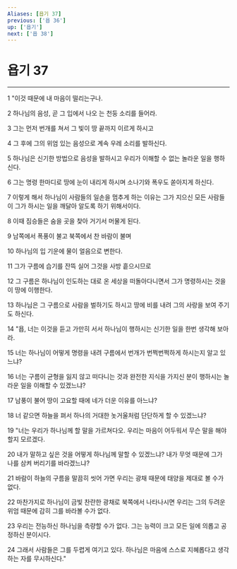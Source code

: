 ```yaml
---
Aliases: [욥기 37]
previous: ['욥 36']
up: ['욥기']
next: ['욥 38']
---
```

# 욥기 37

***


1 "이것 때문에 내 마음이 떨리는구나. 

2 하나님의 음성, 곧 그 입에서 나오 는 천둥 소리를 들어라. 

3 그는 먼저 번개를 쳐서 그 빛이 땅 끝까지 이르게 하시고 

4 그 후에 그의 위엄 있는 음성으로 계속 우레 소리를 발하신다. 

5 하나님은 신기한 방법으로 음성을 발하시고 우리가 이해할 수 없는 놀라운 일을 행하신다. 

6 그는 명령 한마디로 땅에 눈이 내리게 하시며 소나기와 폭우도 쏟아지게 하신다. 

7 이렇게 해서 하나님이 사람들의 일손을 멈추게 하는 이유는 그가 지으신 모든 사람들이 그가 하시는 일을 깨달아 알도록 하기 위해서이다. 

8 이때 짐승들은 숨을 곳을 찾아 거기서 머물게 된다. 

9 남쪽에서 폭풍이 불고 북쪽에서 찬 바람이 불며 

10 하나님의 입 기운에 물이 얼음으로 변한다. 

11 그가 구름에 습기를 잔뜩 실어 그것을 사방 흩으시므로 

12 그 구름은 하나님이 인도하는 대로 온 세상을 떠돌아다니면서 그가 명령하시는 것을 이 땅에 이행한다. 

13 하나님은 그 구름으로 사람을 벌하기도 하시고 땅에 비를 내려 그의 사랑을 보여 주기도 하신다. 

14 "욥, 너는 이것을 듣고 가만히 서서 하나님이 행하시는 신기한 일을 한번 생각해 보아라. 

15 너는 하나님이 어떻게 명령을 내려 구름에서 번개가 번쩍번쩍하게 하시는지 알고 있느냐? 

16 너는 구름이 균형을 잃지 않고 떠다니는 것과 완전한 지식을 가지신 분이 행하시는 놀라운 일을 이해할 수 있겠느냐? 

17 남풍이 불어 땅이 고요할 때에 네가 더운 이유를 아느냐? 

18 너 같으면 하늘을 펴서 하나의 거대한 놋거울처럼 단단하게 할 수 있겠느냐? 

19 "너는 우리가 하나님께 할 말을 가르쳐다오. 우리는 마음이 어두워서 무슨 말을 해야 할지 모르겠다. 

20 내가 말하고 싶은 것을 어떻게 하나님께 말할 수 있겠느냐? 내가 무엇 때문에 그가 나를 삼켜 버리기를 바라겠느냐? 

21 바람이 하늘의 구름을 말끔히 씻어 가면 우리는 광채 때문에 태양을 제대로 볼 수가 없다. 

22 마찬가지로 하나님이 금빛 찬란한 광채로 북쪽에서 나타나시면 우리는 그의 두려운 위엄 때문에 감히 그를 바라볼 수가 없다. 

23 우리는 전능하신 하나님을 측량할 수가 없다. 그는 능력이 크고 모든 일에 의롭고 공정하신 분이시다. 

24 그래서 사람들은 그를 두렵게 여기고 있다. 하나님은 마음에 스스로 지혜롭다고 생각하는 자를 무시하신다."
